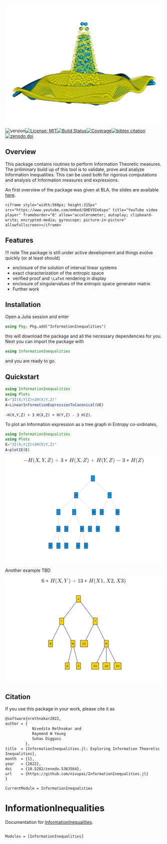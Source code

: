 ![](assets/logo1.svg)

![version](https://img.shields.io/github/v/release/juliaintervals/InformationInequalities.jl)[![License: MIT](https://img.shields.io/badge/License-MIT-yellow.svg)](https://github.com/lucaferranti/IntervalLinearAlgebra.jl/blob/main/LICENSE)[![Build Status](https://github.com/nivupai/InformationInequalities.jl/workflows/CI/badge.svg)](https://github.com/nivupai/InformationInequalities.jl/actions)[![Coverage](https://codecov.io/gh/nivupai/InformationInequalities.jl/branch/main/graph/badge.svg?token=mgCzKMPiwK)](https://codecov.io/gh/nivupai/InformationInequalities.jl)[![bibtex citation](https://img.shields.io/badge/bibtex-citation-green)](#Citation)[![zenodo doi](https://img.shields.io/badge/zenodo-DOI-blue)](https://doi.org/10.5282/zenodo.5363564)

## Overview

This package contains routines to perform Information Theoretic measures. The priliminary build up of this tool is to validate, prove and analyze Information Inequalities. This can be used both for rigorous computations and analysis of Information measures and expressions. 

An first overview of the package was given at BLA, the slides are available [here](https://github.com/nivupai/BLA).

```@raw html
<iframe style="width:560px; height:315px" src="https://www.youtube.com/embed/QHEV9Ie6spo" title="YouTube video player" frameborder="0" allow="accelerometer; autoplay; clipboard-write; encrypted-media; gyroscope; picture-in-picture" allowfullscreen></iframe>
```

## Features

!!! note 
    The package is still under active development and things evolve quickly (or at least should)

- enclosure of the solution of interval linear systems
- exact characterization of the entropic space
- verified proof and ``\LaTeX`` rendering in display
- enclosure of singularvalues of the entropic space generator matrix
- Further work

## Installation

Open a Julia session and enter

```julia
using Pkg; Pkg.add("InformationInequalities")
```

this will download the package and all the necessary dependencies for you. Next you can import the package with

```julia
using InformationInequalities
```

and you are ready to go.

## Quickstart

```julia
using InformationInequalities
using Plots
E="3I(X;Y|Z)+2H(X|Y,Z)"
A=LinearInformationExpressionToCanonical(UE)
```
``-H(X,Y,Z) + 3 H(X,Z) + H(Y,Z) - 3 H(Z)``.

To plot an Information expression as a tree graph in Entropy co-ordinates,
```julia
using InformationInequalities
using Plots
E="3I(X;Y|Z)+2H(X|Y,Z)"
A=plotIE(E)
```
![](./assets/ex1_gplot.svg)

Another example TBD

![quickstart-example](assets/quickstart.svg)

## Citation

If you use this package in your work, please cite it as
```
@software{nrethnakar2022,
author = {
            Nivedita Rethnakar and
            Raymond W Yeung
            Suhas Diggavi
         },
title  = {InformationInequalities.jl: Exploring Information Theoretic Inequalities},
month  = {1},
year   = {2022},
doi    = {10.5282/zenodo.5363564},
url    = {https://github.com/nivupai/InformationInequalities.jl}
}
```


```@meta
CurrentModule = InformationInequalities
```

# InformationInequalities

Documentation for [InformationInequalities](https://github.com/nivupai/InformationInequalities.jl).

```@index
```

```@autodocs
Modules = [InformationInequalities]
```
